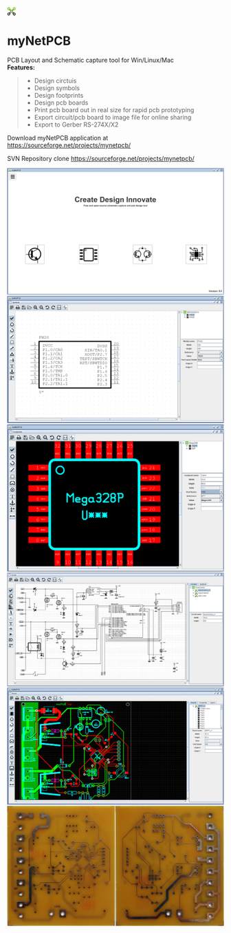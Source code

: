 
![myNetPCB](screenshots/logo.png?raw=true "myNetPCB") 
# myNetPCB
PCB Layout and Schematic capture tool for Win/Linux/Mac</br>
**Features:**

> - Design circtuis
> - Design symbols
> - Design footprints
> - Design pcb boards
> - Print pcb board out in real size for rapid pcb prototyping
> - Export circuit/pcb board to image file for online sharing
> - Export to Gerber RS-274X/X2

Download myNetPCB application at
https://sourceforge.net/projects/mynetpcb/

SVN Repository clone
https://sourceforge.net/projects/mynetpcb/

![myNetPCB](/screenshots/mynetpcb.png)
![Symbols](/screenshots/symbols.png)
![Footprints](/screenshots/footprints.png)
![Circuit](/screenshots/circuit.png)
![Board](/screenshots/board.png)
![PCB](/screenshots/pcb.png)

